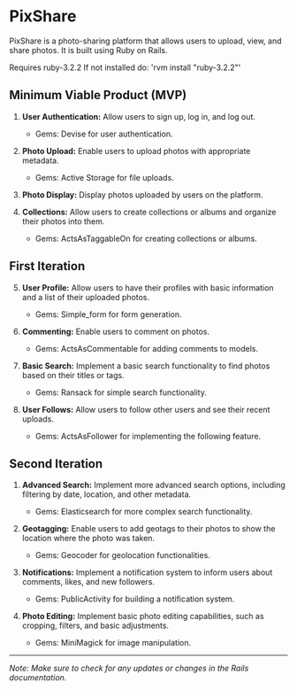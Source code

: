 # PixShare
PixShare is a photo-sharing platform that allows users to upload, view, and share photos. It is built using Ruby on Rails.

Requires ruby-3.2.2 
If not installed do: 'rvm install "ruby-3.2.2"'


## Minimum Viable Product (MVP)

1. **User Authentication:** Allow users to sign up, log in, and log out.
   - Gems: Devise for user authentication.

2. **Photo Upload:** Enable users to upload photos with appropriate metadata.
   - Gems: Active Storage for file uploads.

3. **Photo Display:** Display photos uploaded by users on the platform.

4. **Collections:** Allow users to create collections or albums and organize their photos into them.
   - Gems: ActsAsTaggableOn for creating collections or albums.


## First Iteration

5. **User Profile:** Allow users to have their profiles with basic information and a list of their uploaded photos.
   - Gems: Simple_form for form generation.

6. **Commenting:** Enable users to comment on photos.
   - Gems: ActsAsCommentable for adding comments to models.

7. **Basic Search:** Implement a basic search functionality to find photos based on their titles or tags.
   - Gems: Ransack for simple search functionality.

2. **User Follows:** Allow users to follow other users and see their recent uploads.
   - Gems: ActsAsFollower for implementing the following feature.


## Second Iteration

1. **Advanced Search:** Implement more advanced search options, including filtering by date, location, and other metadata.
   - Gems: Elasticsearch for more complex search functionality.

2. **Geotagging:** Enable users to add geotags to their photos to show the location where the photo was taken.
   - Gems: Geocoder for geolocation functionalities.

3. **Notifications:** Implement a notification system to inform users about comments, likes, and new followers.
   - Gems: PublicActivity for building a notification system.
    
4. **Photo Editing:** Implement basic photo editing capabilities, such as cropping, filters, and basic adjustments.
   - Gems: MiniMagick for image manipulation.


---

*Note: Make sure to check for any updates or changes in the Rails documentation.*
